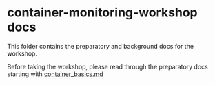 # container-monitoring-workshop docs

This folder contains the preparatory and background docs for the workshop.

Before taking the workshop, please read through the preparatory docs starting with [container_basics.md](container_basics.md)
